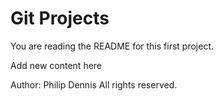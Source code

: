   # Git Projects

  You are reading the README for this first project.
  
  Add new content here
  
  Author: Philip Dennis
  All rights reserved.
  
